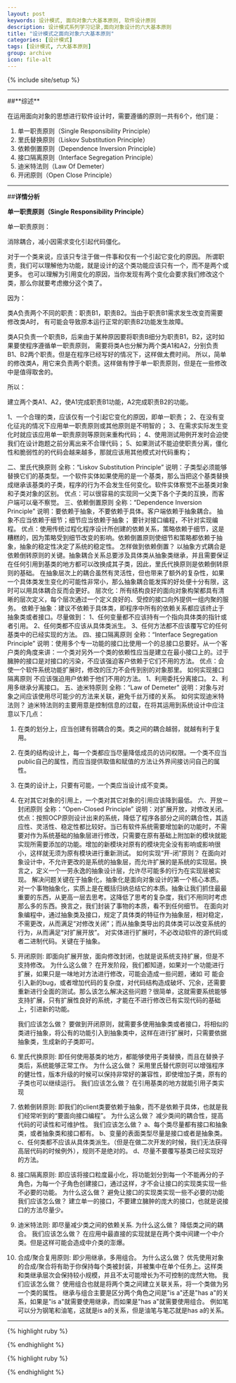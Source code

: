 ```yaml
---
layout: post
keywords: 设计模式, 面向对象六大基本原则, 软件设计原则
description: 设计模式系列学习记录,面向对象设计的六大基本原则
title: "设计模式之面向对象六大基本原则"
categories: [设计模式]
tags: [设计模式, 六大基本原则]
group: archive
icon: file-alt
---
```

{% include site/setup %}

<hr>
##**综述**

在运用面向对象的思想进行软件设计时，需要遵循的原则一共有6个，他们是：

1. 单一职责原则（Single Responsibility Principle）
2. 里氏替换原则（Liskov Substitution Principle）
3. 依赖倒置原则（Dependence Inversion Principle）
4. 接口隔离原则（Interface Segregation Principle）
5. 迪米特法则（Law Of Demeter）
6. 开闭原则（Open Close Principle）

<hr>

##**详情分析**

**单一职责原则（Single Responsibility Principle）**

单一职责原则：

消除耦合，减小因需求变化引起代码僵化。

对于一个类来说，应该只专注于做一件事和仅有一个引起它变化的原因。
所谓职责，我们可以理解他为功能，就是设计的这个类功能应该只有一个，而不是两个或更多。
也可以理解为引用变化的原因，当你发现有两个变化会要求我们修改这个类，那么你就要考虑撤分这个类了。

因为：

类A负责两个不同的职责：职责B1，职责B2。当由于职责B1需求发生改变而需要修改类A时，
有可能会导致原本运行正常的职责B2功能发生故障。

类A只负责一个职责B，后来由于某种原因要将职责B细分为职责B1，B2，这时如果要使程序遵循单一职责原则，
需要将类A也分解为两个类A1和A2，分别负责B1、B2两个职责。但是在程序已经写好的情况下，这样做太费时间。
所以，简单的修改类A，用它来负责两个职责。这样做有悖于单一职责原则，但是在一些修改中是值得取舍的。

所以：

建立两个类A1、A2，使A1完成职责B1功能，A2完成职责B2的功能。



1、一个合理的类，应该仅有一个引起它变化的原因，即单一职责；
2、在没有变化征兆的情况下应用单一职责原则或其他原则是不明智的；
3、在需求实际发生变化时就应该应用单一职责原则等原则来重构代码；
4、使用测试用例开发时会迫使我们在设计跑题之前分离出来不合理代码；
5、如果测试不能迫使职责分离，僵化性和脆弱性的的代码会越来越多，那就应该用其他模式对代码重构；

二、里氏代换原则
全称：“Liskov Substitution Principle”
说明：子类型必须能够替换它们的基类型。一个软件实体如果使用的是一个基类，那么当把这个基类替换成继承该基类的子类，程序的行为不会发生任何变化。软件实体察觉不出基类对象和子类对象的区别。
优点：可以很容易的实现同一父类下各个子类的互换，而客户端可以毫不察觉。
三、依赖倒置原则
全称：“Dependence Inversion Principle”
说明：要依赖于抽象，不要依赖于具体。客户端依赖于抽象耦合。
抽象不应当依赖于细节；细节应当依赖于抽象；
要针对接口编程，不针对实现编程。
优点：使用传统过程化程序设计所创建的依赖关系，策略依赖于细节，这是糟糕的，因为策略受到细节改变的影响。依赖倒置原则使细节和策略都依赖于抽象，抽象的稳定性决定了系统的稳定性。
怎样做到依赖倒置？
以抽象方式耦合是依赖倒转原则的关键。抽象耦合关系总要涉及具体类从抽象类继承，并且需要保证在任何引用到基类的地方都可以改换成其子类，因此，里氏代换原则是依赖倒转原则的基础。
在抽象层次上的耦合虽然有灵活性，但也带来了额外的复杂性，如果一个具体类发生变化的可能性非常小，那么抽象耦合能发挥的好处便十分有限，这时可以用具体耦合反而会更好。
层次化：所有结构良好的面向对象构架都具有清晰的层次定义，每个层次通过一个定义良好的、受控的接口向外提供一组内聚的服务。
依赖于抽象：建议不依赖于具体类，即程序中所有的依赖关系都应该终止于抽象类或者接口。尽量做到：
1、任何变量都不应该持有一个指向具体类的指针或者引用。
2、任何类都不应该从具体类派生。
3、任何方法都不应该覆写它的任何基类中的已经实现的方法。
四、接口隔离原则
全称：“Interface Segregation Principle”
说明：使用多个专一功能的接口比使用一个的总接口总要好。从一个客户类的角度来讲：一个类对另外一个类的依赖性应当是建立在最小接口上的。过于臃肿的接口是对接口的污染，不应该强迫客户依赖于它们不用的方法。
优点：会使一个软件系统功能扩展时，修改的压力不会传到别的对象那里。
如何实现接口隔离原则
不应该强迫用户依赖于他们不用的方法。
1、利用委托分离接口。
2、利用多继承分离接口。
五、迪米特原则
全称：“Law of Demeter”
说明：对象与对象之间应该使用尽可能少的方法来关联，避免千丝万缕的关系。
如何实现迪米特法则？
迪米特法则的主要用意是控制信息的过载，在将其运用到系统设计中应注意以下几点：
1) 在类的划分上，应当创建有弱耦合的类。类之间的耦合越弱，就越有利于复用。
2) 在类的结构设计上，每一个类都应当尽量降低成员的访问权限。一个类不应当public自己的属性，而应当提供取值和赋值的方法让外界间接访问自己的属性。
3) 在类的设计上，只要有可能，一个类应当设计成不变类。
4) 在对其它对象的引用上，一个类对其它对象的引用应该降到最低。
六、开放－封闭原则
全称：“Open-Closed Principle”
说明：对扩展开放，对修改关闭。
优点：按照OCP原则设计出来的系统，降低了程序各部分之间的耦合性，其适应性、灵活性、稳定性都比较好。当已有软件系统需要增加新的功能时，不需要对作为系统基础的抽象层进行修改，只需要在原有基础上附加新的模块就能实现所需要添加的功能。增加的新模块对原有的模块完全没有影响或影响很小，这样就无须为原有模块进行重新测试。
如何实现“开-闭”原则？
在面向对象设计中，不允许更改的是系统的抽象层，而允许扩展的是系统的实现层。换言之，定义一个一劳永逸的抽象设计层，允许尽可能多的行为在实现层被实现。
解决问题关键在于抽象化，抽象化是面向对象设计的第一个核心本质。
对一个事物抽象化，实质上是在概括归纳总结它的本质。抽象让我们抓住最最重要的东西，从更高一层去思考。这降低了思考的复杂度，我们不用同时考虑那么多的东西。换言之，我们封装了事物的本质，看不到任何细节。
在面向对象编程中，通过抽象类及接口，规定了具体类的特征作为抽象层，相对稳定，不需更改，从而满足“对修改关闭”；而从抽象类导出的具体类可以改变系统的行为，从而满足“对扩展开放”。
对实体进行扩展时，不必改动软件的源代码或者二进制代码。关键在于抽象。



1) 开闭原则: 
    即面向扩展开放，面向修改封闭，也就是说系统支持扩展，但是不支持修改。
    为什么这么做？
在开发阶段，我们都知道，如果对一个功能进行扩展，如果只是一味地对方法进行修改，可能会造成一些问题，诸如 可 能会引入新的bug，或者增加代码的复杂度，对代码结构造成破坏、冗余，还需要重新进行全面的测试。那么该怎么解决这些问题？很简单，这就需要系统能够支持扩展，只有扩展性良好的系统，才能在不进行修改已有实现代码的基础上，引进新的功能。
 
    我们应该怎么做？
要做到开闭原则，就需要多使用抽象类或者接口，将相似的类进行抽象，将公有的功能引入到抽象类中，这样在进行扩展时，只需要依据抽象类，生成新的子类即可。
 
2) 里氏代换原则:
    即任何使用基类的地方，都能够使用子类替换，而且在替换子类后，系统能够正常工作。
    为什么这么做？
采用里氏替代原则可以增强程序的健壮性，版本升级的时候可以保持非常好的兼容性，即使增加子类，原有的子类也可以继续运行。
    我们应该怎么做？
在引用基类的地方就能引用子类实现
 
 
3) 依赖倒转原则:
    即我们的client类要依赖于抽象，而不是依赖于具体，也就是我们经常听到的“要面向接口编程”。
    为什么这么做？
减少类间的耦合性，提高代码的可读性和可维护性。
    我们应该怎么做？
a、每个类尽量都有接口和抽象类，或者抽象类和接口都有。
b、变量的表面类型尽量是接口或者是抽象类。
c、任何类都不应该从具体类派生。（但是在做二次开发的时候，我们无法获得高层代码的时候例外），规则不是绝对的。
d、尽量不要覆写基类已经实现好的方法。
 
4) 接口隔离原则:
     即应该将接口粒度最小化，将功能划分到每一个不能再分的子角色，为每一个子角色创建接口，通过这样，才不会让接口的实现类实现一些不必要的功能。
    为什么这么做？
避免让接口的实现类实现一些不必要的功能
    我们应该怎么做？
建立单一的接口，不要建立臃肿的庞大的接口，也就是说接口的方法尽量少。
 
5) 迪米特法则:
    即尽量减少类之间的依赖关系.
    为什么这么做？
       降低类之间的耦合。
    我们应该怎么做？
       在应用中最直接的实现就是在两个类中间建一个中介类。但是这样可能会造成中介类的澎爆。
 
6) 合成/聚合复用原则:
    即少用继承，多用组合。
    为什么这么做？
优先使用对象的合成/聚合将有助于你保持每个类被封装，并被集中在单个任务上。这样类和类继承层次会保持较小规模，并且不太可能增长为不可控制的庞然大物。
    我们应该怎么做？
使用组合也就是将两个类之间建立关联关系，将一个类做为另一个类的属性。
继承与组合主要是区分两个角色之间是"is a"还是"has a"的关系，如果是"is a"就需要使用继承，而如果是"has a"就需要使用组合。
例如笔可以分为钢笔和油笔，这就是is a的关系，但是油笔与笔芯就是has a的关系。

<hr>

{% highlight ruby %}

{% endhighlight %}


{% highlight ruby %}

{% endhighlight %}

